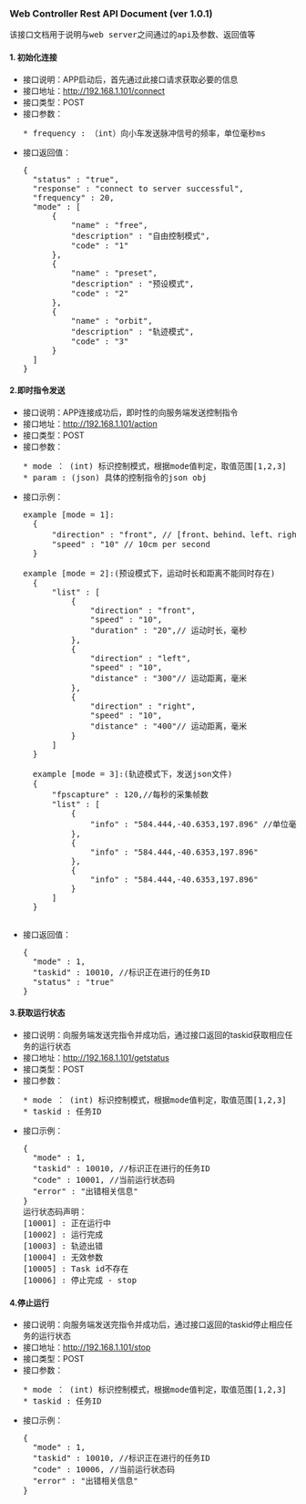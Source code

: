 ### Web Controller Rest API Document (ver 1.0.1) ###
<pre>该接口文档用于说明与web server之间通过的api及参数、返回值等</pre>
#### 1. 初始化连接
* 接口说明：APP启动后，首先通过此接口请求获取必要的信息
* 接口地址：http://192.168.1.101/connect
* 接口类型：POST
* 接口参数：
  <pre>
  * frequency : （int）向小车发送脉冲信号的频率，单位毫秒ms
  </pre>
* 接口返回值：
  <pre>
  {
    "status" : "true",
    "response" : "connect to server successful",
    "frequency" : 20,
    "mode" : [
        { 
            "name" : "free",
            "description" : "自由控制模式",
            "code" : "1"
        },
        {
            "name" : "preset",
            "description" : "预设模式",
            "code" : "2"
        },
        {
            "name" : "orbit",
            "description" : "轨迹模式",
            "code" : "3"
        }
    ]
  }
  </pre>

#### 2.即时指令发送
* 接口说明：APP连接成功后，即时性的向服务端发送控制指令
* 接口地址：http://192.168.1.101/action
* 接口类型：POST
* 接口参数：
  <pre>
  * mode ： (int) 标识控制模式，根据mode值判定，取值范围[1,2,3]
  * param : (json) 具体的控制指令的json obj
  </pre>
* 接口示例：
  <pre>
  example [mode = 1]:
    {
        "direction" : "front", // [front、behind、left、right、up、down] = [前、后、左、右、上、下]
        "speed" : "10" // 10cm per second
    }
    
  example [mode = 2]:(预设模式下，运动时长和距离不能同时存在)
    {
        "list" : [
            {
                "direction" : "front",
                "speed" : "10",
                "duration" : "20",// 运动时长，毫秒
            },
            {
                "direction" : "left",
                "speed" : "10",
                "distance" : "300"// 运动距离，毫米
            },
            {
                "direction" : "right",
                "speed" : "10",
                "distance" : "400"// 运动距离，毫米
            }
        ]
    }
    
    example [mode = 3]:(轨迹模式下，发送json文件)
    {
        "fpscapture" : 120,//每秒的采集帧数
        "list" : [
            {
                "info" : "584.444,-40.6353,197.896" //单位毫米
            },
            {
                "info" : "584.444,-40.6353,197.896"
            },
            {
                "info" : "584.444,-40.6353,197.896"
            }
        ]
    }
    </pre>
* 接口返回值：
  <pre>
  {
    "mode" : 1,
    "taskid" : 10010, //标识正在进行的任务ID
    "status" : "true"
  }
  </pre>
  
#### 3.获取运行状态
* 接口说明：向服务端发送完指令并成功后，通过接口返回的taskid获取相应任务的运行状态
* 接口地址：http://192.168.1.101/getstatus
* 接口类型：POST
* 接口参数：
  <pre>
  * mode ： (int) 标识控制模式，根据mode值判定，取值范围[1,2,3]
  * taskid : 任务ID
  </pre>
* 接口示例：
  <pre>
  {
    "mode" : 1,
    "taskid" : 10010, //标识正在进行的任务ID
    "code" : 10001, //当前运行状态码
    "error" : "出错相关信息"
  }
  运行状态码声明：
  [10001] : 正在运行中
  [10002] : 运行完成
  [10003] : 轨迹出错
  [10004] : 无效参数
  [10005] : Task id不存在
  [10006] : 停止完成 - stop
  </pre>
  
#### 4.停止运行
* 接口说明：向服务端发送完指令并成功后，通过接口返回的taskid停止相应任务的运行状态
* 接口地址：http://192.168.1.101/stop
* 接口类型：POST
* 接口参数：
  <pre>
  * mode ： (int) 标识控制模式，根据mode值判定，取值范围[1,2,3]
  * taskid : 任务ID
  </pre>
* 接口示例：
  <pre>
  {
    "mode" : 1,
    "taskid" : 10010, //标识正在进行的任务ID
    "code" : 10006, //当前运行状态码
    "error" : "出错相关信息"
  }
  </pre>